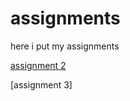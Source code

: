# assignments
here i put my assignments

[assignment 2](https://github.com/KoenJoosten19/assignments/blob/master/assignment2.ipynb)

[assignment 3]
